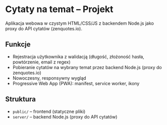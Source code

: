 # Cytaty na temat – Projekt

Aplikacja webowa w czystym HTML/CSS/JS z backendem Node.js jako proxy do API cytatów (zenquotes.io).

## Funkcje
- Rejestracja użytkownika z walidacją (długość, złożoność hasła, powtórzenie, email z regex)
- Pobieranie cytatów na wybrany temat przez backend Node.js (proxy do zenquotes.io)
- Nowoczesny, responsywny wygląd
- Progressive Web App (PWA): manifest, service worker, ikony

## Struktura
- `public/` – frontend (statyczne pliki)
- `server/` – backend Node.js (proxy do API cytatów)
